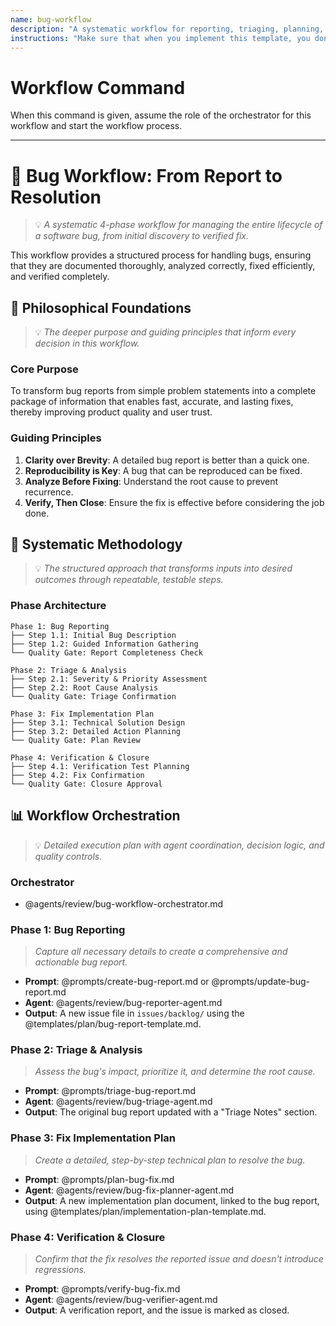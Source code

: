 ```yaml
---
name: bug-workflow
description: "A systematic workflow for reporting, triaging, planning, and verifying software bugs to ensure efficient and effective resolution."
instructions: "Make sure that when you implement this template, you don't include these instructions or any other front matter from this template in your work. Output should always and only be the markdown part outside of the front matter. Never include any tags like <example>, <commentary>, or similar tags - these serve only to increase clarity about implementation. Always use single [ ] brackets to indicate instructions the implementer should follow. When referencing other documents from this project, use wikilinks format [[filename-wikilink-example]] to reference them. Do not include the file extension or path."
---
```

# Workflow Command

When this command is given, assume the role of the orchestrator for this workflow and start the workflow process.

---

# 🌊 Bug Workflow: From Report to Resolution
> 💡 *A systematic 4-phase workflow for managing the entire lifecycle of a software bug, from initial discovery to verified fix.*

This workflow provides a structured process for handling bugs, ensuring that they are documented thoroughly, analyzed correctly, fixed efficiently, and verified completely.

## 🎯 Philosophical Foundations
> 💡 *The deeper purpose and guiding principles that inform every decision in this workflow.*

### Core Purpose
To transform bug reports from simple problem statements into a complete package of information that enables fast, accurate, and lasting fixes, thereby improving product quality and user trust.

### Guiding Principles
1.  **Clarity over Brevity**: A detailed bug report is better than a quick one.
2.  **Reproducibility is Key**: A bug that can be reproduced can be fixed.
3.  **Analyze Before Fixing**: Understand the root cause to prevent recurrence.
4.  **Verify, Then Close**: Ensure the fix is effective before considering the job done.

## 🔄 Systematic Methodology
> 💡 *The structured approach that transforms inputs into desired outcomes through repeatable, testable steps.*

### Phase Architecture
```
Phase 1: Bug Reporting
├── Step 1.1: Initial Bug Description
├── Step 1.2: Guided Information Gathering
└── Quality Gate: Report Completeness Check

Phase 2: Triage & Analysis
├── Step 2.1: Severity & Priority Assessment
├── Step 2.2: Root Cause Analysis
└── Quality Gate: Triage Confirmation

Phase 3: Fix Implementation Plan
├── Step 3.1: Technical Solution Design
├── Step 3.2: Detailed Action Planning
└── Quality Gate: Plan Review

Phase 4: Verification & Closure
├── Step 4.1: Verification Test Planning
├── Step 4.2: Fix Confirmation
└── Quality Gate: Closure Approval
```

## 📊 Workflow Orchestration
> 💡 *Detailed execution plan with agent coordination, decision logic, and quality controls.*

### Orchestrator
- @agents/review/bug-workflow-orchestrator.md

### Phase 1: Bug Reporting
> *Capture all necessary details to create a comprehensive and actionable bug report.*

- **Prompt**: @prompts/create-bug-report.md or @prompts/update-bug-report.md
- **Agent**: @agents/review/bug-reporter-agent.md
- **Output**: A new issue file in `issues/backlog/` using the @templates/plan/bug-report-template.md.

### Phase 2: Triage & Analysis
> *Assess the bug's impact, prioritize it, and determine the root cause.*

- **Prompt**: @prompts/triage-bug-report.md
- **Agent**: @agents/review/bug-triage-agent.md
- **Output**: The original bug report updated with a "Triage Notes" section.

### Phase 3: Fix Implementation Plan
> *Create a detailed, step-by-step technical plan to resolve the bug.*

- **Prompt**: @prompts/plan-bug-fix.md
- **Agent**: @agents/review/bug-fix-planner-agent.md
- **Output**: A new implementation plan document, linked to the bug report, using @templates/plan/implementation-plan-template.md.

### Phase 4: Verification & Closure
> *Confirm that the fix resolves the reported issue and doesn't introduce regressions.*

- **Prompt**: @prompts/verify-bug-fix.md
- **Agent**: @agents/review/bug-verifier-agent.md
- **Output**: A verification report, and the issue is marked as closed.
